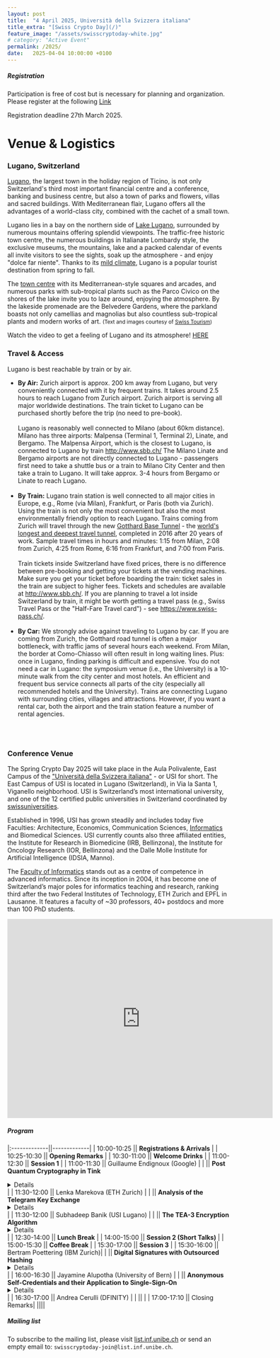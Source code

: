 ```yaml
---
layout: post
title:  "4 April 2025, Università della Svizzera italiana"
title_extra: "[Swiss Crypto Day](/)"
feature_image: "/assets/swisscryptoday-white.jpg"
# category: "Active Event"
permalink: /2025/
date:   2025-04-04 10:00:00 +0100
---
```


<!-- ##### Place holder -->

<!-- We are excited to announce that the third Swiss Crypto Day will be held at the Università della Svizzera italiana on Friday, April 4th, 2025. -->



<p></p>

<!-- Next year's Swiss Crypto Day will be organized at [USI](https://www.usi.ch/en). --> 

<!-- ##### When -->
<!-- September 2nd, 2024, 9:00 - 17:10 -->
 
<!-- ##### Where -->
<!-- SQUARE at the University of St. Gallen, Guisanstrasse 20, 9010 St. Gallen -->


##### Registration

Participation is free of cost but is necessary for planning and organization.
Please register at the following [Link](https://forms.office.com/e/gkUdqARkHV)

Registration deadline 27th March 2025.


<h1>Venue & Logistics</h1>
<h3>Lugano, Switzerland</h3>


<p>
<a href="http://www.luganoturismo.ch/en/discover/city">Lugano</a>, the largest town in the holiday region of Ticino, is not only Switzerland's third most important financial centre and a conference, banking and business centre, but also a town of parks and flowers, villas and sacred buildings. With Mediterranean flair, Lugano offers all the advantages of a world-class city, combined with the cachet of a small town.
</p>

<p>
Lugano lies in a bay on the northern side of <a href="http://www.luganoturismo.ch/en">Lake Lugano</a>, surrounded by numerous mountains offering splendid viewpoints. The traffic-free historic town centre, the numerous buildings in Italianate Lombardy style, the exclusive museums, the mountains, lake and a packed calendar of events all invite visitors to see the sights, soak up the atmosphere - and enjoy &quot;dolce far niente&quot;. Thanks to its <a href="https://meteo.search.ch/lugano">mild climate</a>, Lugano is a popular tourist destination from spring to fall.
</p>
<p>
The <a href="http://www.luganoturismo.ch/en/discover/city">town centre</a> with its Mediterranean-style squares and arcades, and numerous parks with sub-tropical plants such as the Parco Civico on the shores of the lake invite you to laze around, enjoying the atmosphere. By the lakeside promenade are the Belvedere Gardens, where the parkland boasts not only camellias and magnolias but also countless sub-tropical plants and modern works of art. <small>(Text and images courtesy of <a href="http://www.myswitzerland.com/en-ch/lugano.html">Swiss Tourism</a>)</small>
</p>

<p>
    Watch the video to get a feeling of Lugano and its atmosphere! <a href="http://www.youtube.com/embed/uhAl8oYII1o?rel=0">HERE</a>
</p>

<h3>Travel & Access</h3>
<div class="col-xs-6 main-body">
<p>Lugano is best reachable by train or by air. 
</p>
<ul>
<li><strong>By Air:</strong>
<!--<img align=right width="40%" src="./img/ch-by-plane.jpg" class="margined"/> -->
Zurich airport is approx. 200 km away from Lugano, but very conveniently connected with it by frequent trains. It takes around 2.5 hours to reach Lugano from Zurich airport. Zurich airport is serving all major worldwide destinations. The train ticket to Lugano can be purchased shortly before the trip (no need to pre-book).<br>
<br>
Lugano is reasonably well connected to Milano (about 60km distance). Milano has three airports: Malpensa (Terminal 1, Terminal 2), Linate, and Bergamo. The Malpensa Airport, which is the closest to Lugano, is connected to Lugano by train <a href="http://www.sbb.ch/en/home.html">http://www.sbb.ch/</a> 
The Milano Linate and Bergamo airports are not directly connected to Lugano - passengers first need to take a shuttle bus or a train to Milano City Center and then take a train to Lugano. It will take approx. 3-4 hours from Bergamo or Linate to reach Lugano.
</li><br>
<li><strong>By Train:</strong>
<!-- <img align=right width="40%" src="./img/ch-by-train.jpg" class="margined" />  -->
Lugano train station is well connected to all major cities in Europe, e.g., Rome (via Milan), Frankfurt, or Paris (both via Zurich). Using the train is not only the most convenient but also the most environmentally friendly option to reach Lugano. Trains coming from Zurich will travel through the new <a href="http://www.gottardo2016.ch/en">Gotthard Base Tunnel</a> - the <a href="https://en.wikipedia.org/wiki/List_of_longest_tunnels">world's longest and deepest travel tunnel</a>, completed in 2016 after 20 years of work. Sample travel times in hours and minutes: 1:15 from Milan, 2:08 from Zurich, 4:25 from Rome, 6:16 from Frankfurt, and 7:00 from Paris.<br><br>
Train tickets inside Switzerland have fixed prices, there is no difference between pre-booking and getting your tickets at the vending machines. Make sure you get your ticket before boarding the train: ticket sales in the train are subject to higher fees. Tickets and schedules are available at <a href="http://www.sbb.ch/en/home.html">http://www.sbb.ch/</a>. If you are planning to travel a lot inside Switzerland by train, it might be worth getting a travel pass (e.g., Swiss Travel Pass or the "Half-Fare Travel card") - see <a href="https://www.swiss-pass.ch/">https://www.swiss-pass.ch/</a>. 
</li><br>
<li><strong>By Car:</strong>
<!-- <img align=right width="40%" src="./img/ch-by-car.jpg" class="margined" /> -->
We strongly advise against traveling to Lugano by car. If you are coming from Zurich, the Gotthard road tunnel is often a major bottleneck, with traffic jams of several hours each weekend. From Milan, the border at Como-Chiasso will often result in long waiting lines. Plus: once in Lugano, finding parking is difficult and expensive. You do not need a car in Lugano: the symposium venue (i.e., the University) is a 10-minute walk from the city center and most hotels. An efficient and frequent bus service connects all parts of the city (especially all recommended hotels and the University). Trains are connecting Lugano with surrounding cities, villages and attractions. However, if you want a rental car, both the airport and the train station feature a number of rental agencies.
</li>
</ul>
<br>
<br>
</div>


<h3>Conference Venue</h3>
<p>
<!-- <img align=right src="./img/usi-entrance.jpg" /> -->
<!--<img align=right width="30%" src="./img/usi-campus-green.jpg" class="margined" /> -->
The Spring Crypto Day 2025 will take place in the Aula Polivalente, East Campus of the <a href="http://www.usi.ch">&quot;Universit&#224; della Svizzera italiana&quot;</a> - or USI for short. The East Campus of USI is located in Lugano (Switzerland), in Via la Santa 1, Viganello neighborhood. USI is Switzerland’s most international university, and one of the 12 certified public universities in Switzerland coordinated by <a href="https://www.swissuniversities.ch/en">swissuniversities</a>. </p>
<p>
Established in 1996, USI has grown steadily and includes today five Faculties: Architecture, Economics, Communication Sciences, <a href="http://www.inf.usi.ch/">Informatics</a> and Biomedical Sciences. USI currently counts also three affiliated entities, the Institute for Research in Biomedicine (IRB, Bellinzona), the Institute for Oncology Research (IOR, Bellinzona) and the Dalle Molle Institute for Artificial Intelligence (IDSIA, Manno).</p>
<p>
The <a href="http://www.inf.usi.ch">Faculty of Informatics</a> stands out as a centre of competence in advanced informatics. Since its inception in 2004, it has become one of Switzerland’s major poles for informatics teaching and research, ranking third after the two Federal Institutes of Technology, ETH Zurich and EPFL in Lausanne. It features a faculty of ~30 professors, 40+ postdocs and more than 100 PhD students.</p>

<p>
<div class="google-maps">
<iframe src="https://www.google.com/maps/embed?pb=!1m18!1m12!1m3!1d2771.0135421983528!2d8.95603381532269!3d46.01092200481717!2m3!1f0!2f0!3f0!3m2!1i1024!2i768!4f13.1!3m3!1m2!1s0x47842d8a7d9d44e1%3A0x51147d79a8566d60!2sUniversit%C3%A0+della+Svizzera+italiana!5e0!3m2!1sit!2sch!4v1491211269079" width="600" height="450" frameborder="0" style="border:0" allowfullscreen></iframe></p>
</div>
</p>

##### Program



|:-------------||-------------|
|  10:00-10:25 || **Registrations & Arrivals** |
|  10:25-10:30 || **Opening Remarks** |
|  10:30-11:00 || **Welcome Drinks** |
|  11:00-12:30 || **Session 1** |
|  11:00-11:30 || Guillaume Endignoux (Google) |
|              || **Post Quantum Cryptography in Tink** <details close>Tink is a multi-language, cross-platform, open source library that provides secure and easy-to-use cryptographic APIs, created and maintained by cryptographers and security engineers at Google (https://developers.google.com/tink). In this talk, we will discuss how we are approaching the transition to post-quantum cryptography in Tink. In particular, we'll see how the baked-in key rotation architecture enables smooth rotation towards other algorithms. We'll also discuss where new challenges arise and how we're tackling them. For example, how to model the concept of a Key Encapsulation Mechanism (KEM), and how to best expose it as an API that follows our easy-to-use & hard-to-misuse philosophy.</details> |
| 11:30-12:00  || Lenka Marekova  (ETH Zurich) |
|              || **Analysis of the Telegram Key Exchange** <details close>We describe, formally model, and prove the security of Telegram's key exchange protocols for client-server communications. Our security proofs reduce the security of the protocols to that of their cryptographic building blocks, but the subsequent analysis of those building blocks requires the introduction of a number of novel security assumptions, reflecting many design decisions made by Telegram that are suboptimal from the perspective of formal analysis. In this talk, I'll discuss the difficulties we encountered on the way as well as the broader lessons about protocol design that can be taken from our work. This talk is based on joint work with Martin R. Albrecht, Kenny Paterson, Eyal Ronen, and Igors Stepanovs.</details> |
| 11:30-12:00  || Subhadeep Banik  (USI Lugano) |
|              || **The TEA-3 Encryption Algorithm** <details close>We present a number of observations on TEA-3, a stream cipher used in TETRA radio networks that was kept secret until recently. While the same also holds for the six other TETRA encryption algorithms, we pick TEA-3 to start with, as (i) it is not obviously weakened as TEA-1,4,7 but (ii) in contrast to TEA-2 it is approved for extra-European emergency service, and (iii) as already noted by Meijer et al at USENIX23 the TEA-3 design surprisingly contains a non-bijective S-box. Most importantly, we show that the 80-bit non-linear feedback shift register operating on the key decomposes into a cascade of two 40-bit registers. Although this hints at an intentional weakness at first glance, we are not able to lift our results to a practical attack. Also we shed some light as to why the length of the initial vector used in the cipher is limited to 29 bits. </details> |
| 12:30-14:00  || **Lunch Break** |
| 14:00-15:00  || **Session 2 (Short Talks)** |
| 15:00-15:30  || **Coffee Break** |
| 15:30-17:00  || **Session 3** |
| 15:30-16:00  || Bertram Poettering (IBM Zurich)|
|              || **Digital Signatures with Outsourced Hashing** <details close> Most practical signature schemes follow the hash-then-sign paradigm: First the (arbitrarily long) message is mapped to a fixed-length hash value, then a signing core derives the signature from the latter. As it is implementationally attractive, practitioners routinely exploit this structure by decoupling the two steps and distributing them among different entities; for instance, industry standards like PKCS#11 specify how security smartcards implement exclusively the core, leaving the hashing to their (untrusted) environment. At the same time, the classic security notions for signature schemes don’t consider such a decoupling, and thus don’t cover attacks involving, for instance, providing the core with maliciously chosen hash values. We show how the functional separation of hashing and core in signature schemes can be systematized, so that implementational demands (in the spirit of PKCS#11) and, hopefully, security can be met simultaneously. We accompany this foundational work with a case study of a variety of standardized (EC)DLP based signatures. Surprisingly, as we show, their security varies across the full spectrum between universally forgeable and provably unforgeable. For instance, for the same scheme, we demonstrate universal forgeries when instantiated with 224-bit ECC (using an attack that completes in milliseconds), while we establish strong unforgeability for the 256-bit ECC case. Many schemes become completely insecure when the hash function is instantiated with SHA3 instead of with SHA2. </details>|
| 16:00-16:30  || Jayamine Alupotha  (University of Bern) |
|              || **Anonymous Self-Credentials and their Application to Single-Sign-On**<details close> Modern life makes having a digital identity no longer optional, whether one needs to manage a bank account or subscribe to a newspaper. As the number of online services increases, it is fundamental to safeguard user privacy and equip service providers (SP) with mechanisms enforcing Sybil resistance, i.e., preventing a single entity from showing as many. Current approaches, such as anonymous credentials and self-sovereign identities, typically rely on identity providers or identity registries trusted not to track users' activities. However, this assumption of trust is no longer appropriate in a world where user data is considered a valuable asset. To address this challenge, we introduce a new cryptographic notion, Anonymous Self-Credentials (ASC), along with two implementations. This approach enables users to maintain their privacy within an anonymity set while allowing SPs to obtain Sybil resistance. Then, we present a User-issued Unlinkable Single Sign-On (U2SSO) implemented from ASC that solely relies on an identity registry to immutably store dentities. U2SSO solution allows users to generate unlinkable child credentials for each SP using only one set of master credentials. We demonstrate the practicality and efficiency of our U2SSO solution by providing a complete proof of concept. </details>|
| 16:30-17:00  || Andrea Cerulli (DFINITY) |
|              ||  |
| 17:00-17:10  || Closing Remarks|
||||


<p></p>


##### Mailing list
To subscribe to the mailing list, please visit [list.inf.unibe.ch](https://list.inf.unibe.ch/postorius/lists/swisscryptoday.list.inf.unibe.ch/) or send an empty email to: `swisscryptoday-join@list.inf.unibe.ch`.
